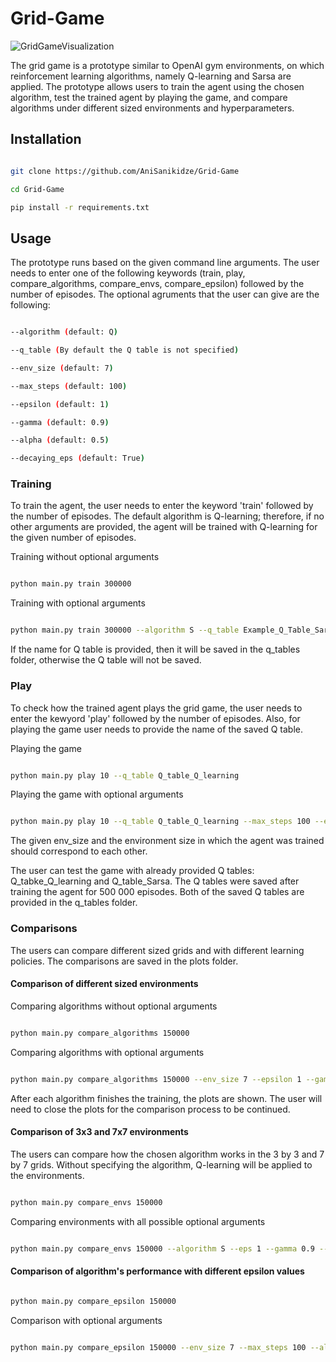 # Grid-Game
![GridGameVisualization](https://user-images.githubusercontent.com/56120787/150558179-b69a780f-0e03-408c-b564-28b53c19418e.gif)

The grid game is a prototype similar to OpenAI gym environments, on which  reinforcement learning algorithms, namely Q-learning and Sarsa are applied. The prototype allows users to train the agent using the chosen algorithm, test the trained agent by playing the game, and compare algorithms under different sized environments and hyperparameters.

## Installation

```bash

git clone https://github.com/AniSanikidze/Grid-Game

cd Grid-Game

pip install -r requirements.txt

```

## Usage
The prototype  runs based on the given command line arguments. The user needs to enter one of the following keywords (train, play, compare_algorithms, compare_envs, compare_epsilon) followed by the number of episodes. The optional agruments that the user can give are the following:

```bash

--algorithm (default: Q)

--q_table (By default the Q table is not specified)

--env_size (default: 7)

--max_steps (default: 100)

--epsilon (default: 1)

--gamma (default: 0.9)

--alpha (default: 0.5)

--decaying_eps (default: True)

```


### Training
To train the agent, the user needs to enter the keyword 'train' followed by the number of episodes. The default algorithm is Q-learning; therefore, if no other arguments are provided, the agent will be trained with Q-learning for the given number of episodes.

Training without optional arguments

```bash

python main.py train 300000

```
Training with optional arguments

```bash

python main.py train 300000 --algorithm S --q_table Example_Q_Table_Sarsa --env_size 7  --epsilon 1 --gamma 0.9 --alpha 0.5 --decaying_eps True --max_steps 100

```

If the name for Q table is provided, then it will be saved in the q_tables folder, otherwise the Q table will not be saved.

### Play

To check how the trained agent plays the grid game, the user needs to enter the kewyord 'play' followed by the number of episodes. Also, for playing the game user needs to provide the name of the saved Q table.

Playing the game

```bash

python main.py play 10 --q_table Q_table_Q_learning

```
Playing the game with optional arguments

```bash

python main.py play 10 --q_table Q_table_Q_learning --max_steps 100 --env_size 7

```

The given env_size and the environment size in which the agent was trained should correspond to each other.

The user can test the game with already provided Q tables: Q_tabke_Q_learning and Q_table_Sarsa. The Q tables were saved after training the agent for 500 000 episodes. Both of the saved Q tables are provided in the q_tables folder.


### Comparisons
The users can compare different sized grids and with different learning policies. The comparisons are saved in the plots folder.


#### Comparison of different sized environments
Comparing algorithms without optional arguments

```bash

python main.py compare_algorithms 150000

```
Comparing algorithms with optional arguments

```bash

python main.py compare_algorithms 150000 --env_size 7 --epsilon 1 --gamma 0.9 --alpha 0.5 --max_steps 100 --decaying_eps True

```

After each algorithm finishes the training, the plots are shown. The user will need to close the plots for the comparison process to be continued.

#### Comparison of 3x3 and 7x7 environments

The users can compare how the chosen algorithm works in the 3 by 3 and 7 by 7 grids. Without specifying the algorithm, Q-learning will be applied to the environments.

```bash

python main.py compare_envs 150000

```

Comparing environments with all possible optional arguments

```bash

python main.py compare_envs 150000 --algorithm S --eps 1 --gamma 0.9 --alpha 0.5 --decaying_eps True --max_steps 100

```

#### Comparison of algorithm's performance with different epsilon values

```bash

python main.py compare_epsilon 150000

```
Comparison with optional arguments
```bash

python main.py compare_epsilon 150000 --env_size 7 --max_steps 100 --algorithm S

```
